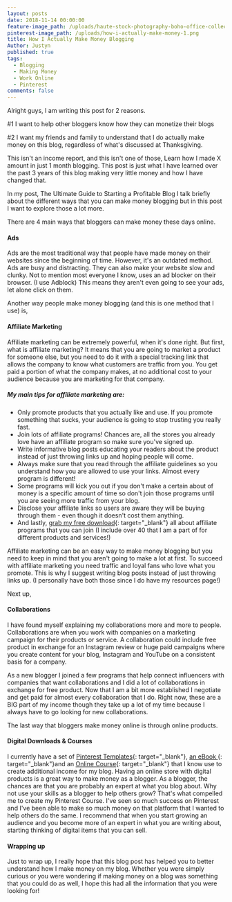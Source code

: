 ```yaml
---
layout: posts
date: 2018-11-14 00:00:00
feature-image_path: /uploads/haute-stock-photography-boho-office-collection-final-2.jpg
pinterest-image_path: /uploads/how-i-actually-make-money-1.png
title: How I Actually Make Money Blogging
Author: Justyn
published: true
tags:
  - Blogging
  - Making Money
  - Work Online
  - Pinterest
comments: false
---
```


Alright guys, I am writing this post for 2 reasons. 

#1 I want to help other bloggers know how they can monetize their blogs

#2 I want my friends and family to understand that I do actually make money on this blog, regardless of what's discussed at Thanksgiving. 

This isn't an income report, and this isn't one of those, Learn how I made X amount in just 1 month blogging. This post is just what I have learned over the past 3 years of this blog making very little money and how I have changed that. 

In my post, The Ultimate Guide to Starting a Profitable Blog I talk briefly about the different ways that you can make money blogging but in this post I want to explore those a lot more. 

There are 4 main ways that bloggers can make money these days online. 

#### Ads

Ads are the most traditional way that people have made money on their websites since the beginning of time. However, it's an outdated method. Ads are busy and distracting. They can also make your website slow and clunky. Not to mention most everyone I know, uses an ad blocker on their browser. (I use Adblock) This means they aren't even going to see your ads, let alone click on them. 

Another way people make money blogging (and this is one method that I use) is, 

#### Affiliate Marketing

Affiliate marketing can be extremely powerful, when it's done right. But first, what is affiliate marketing? It means that you are going to market a product for someone else, but you need to do it with a special tracking link that allows the company to know what customers are traffic from you. You get paid a portion of what the company makes, at no additional cost to your audience because you are marketing for that company. 

##### My main tips for affiliate marketing are: 

* Only promote products that you actually like and use. If you promote something that sucks, your audience is going to stop trusting you really fast.
* Join lots of affiliate programs! Chances are, all the stores you already love have an affiliate program so make sure you've signed up. 
* Write informative blog posts educating your readers about the product instead of just throwing links up and hoping people will come. 
* Always make sure that you read through the affiliate guidelines so you understand how you are allowed to use your links. Almost every program is different! 
* Some programs will kick you out if you don't make a certain about of money is a specific amount of time so don't join those programs until you are seeing more traffic from your blog.
* Disclose your affiliate links so users are aware they will be buying through them - even though it doesn't cost them anything. 
* And lastly, [grab my free download](https://www.subscribepage.com/affiliate-bloggers){: target="_blank"} all about affiliate programs that you can join (I include over 40 that I am a part of for different products and services!)

Affiliate marketing can be an easy way to make money blogging but you need to keep in mind that you aren't going to make a lot at first. To succeed with affiliate marketing you need traffic and loyal fans who love what you promote. This is why I suggest writing blog posts instead of just throwing links up. (I personally have both those since I do have my resources page!)

Next up, 

#### Collaborations

I have found myself explaining my collaborations more and more to people. Collaborations are when you work with companies on a marketing campaign for their products or service. A collaboration could include free product in exchange for an Instagram review or huge paid campaigns where you create content for your blog, Instagram and YouTube on a consistent basis for a company. 

As a new blogger I joined a few programs that help connect influencers with companies that want collaborations and I did a lot of collaborations in exchange for free product. Now that I am a bit more established I negotiate and get paid for almost every collaboration that I do. Right now, these are a BIG part of my income though they take up a lot of my time because I always have to go looking for new collaborations. 

The last way that bloggers make money online is through online products. 

#### Digital Downloads & Courses

I currently have a set of [Pinterest Templates](https://justynjen.teachable.com/p/pinterest-playbook){: target="_blank"}, [an eBook ](https://justynjen.teachable.com/p/pinterest-playbook){: target="_blank"}and an [Online Course](https://justynjen.teachable.com/p/pinterest-playbook-course){: target="_blank"} that I know use to create additional income for my blog. Having an online store with digital products is a great way to make money as a blogger. As a blogger, the chances are that you are probably an expert at what you blog about. Why not use your skills as a blogger to help others grow? That's what compelled me to create my Pinterest Course. I've seen so much success on Pinterest and I've been able to make so much money on that platform that I wanted to help others do the same. I recommend that when you start growing an audience and you become more of an expert in what you are writing about, starting thinking of digital items that you can sell. 

#### Wrapping up

Just to wrap up, I really hope that this blog post has helped you to better understand how I make money on my blog. Whether you were simply curious or you were wondering if making money on a blog was something that you could do as well, I hope this had all the information that you were looking for!